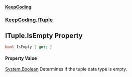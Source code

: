 #### [KeepCoding](index.md 'index')
### [KeepCoding](KeepCoding.md 'KeepCoding').[ITuple](KeepCoding_ITuple.md 'KeepCoding.ITuple')
## ITuple.IsEmpty Property
```csharp
bool IsEmpty { get; }
```
#### Property Value
[System.Boolean](https://docs.microsoft.com/en-us/dotnet/api/System.Boolean 'System.Boolean')
Determines if the tuple data type is empty.  
